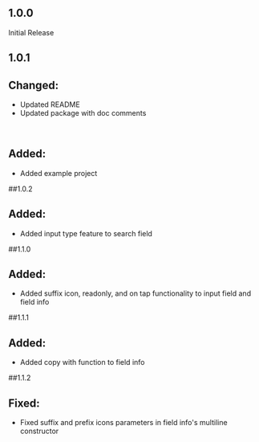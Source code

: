## 1.0.0

Initial Release

## 1.0.1

<h2>Changed:</h2>
<ul>
    <li>Updated README</li>
    <li>Updated package with doc comments</li>
</ul>
<br>
<h2>Added:</h2>
<ul>
    <li>Added example project</li>
</ul>

##1.0.2

<h2>Added:</h2>
<ul>
    <li>Added input type feature to search field</li>
</ul>

##1.1.0

<h2>Added:</h2>
<ul>
    <li>Added suffix icon, readonly, and on tap functionality to input field and field info</li>
</ul>

##1.1.1

<h2>Added:</h2>
<ul>
    <li>Added copy with function to field info</li>
</ul>


##1.1.2

<h2>Fixed:</h2>
<ul>
    <li>Fixed suffix and prefix icons parameters in field info's multiline constructor</li>
</ul>





